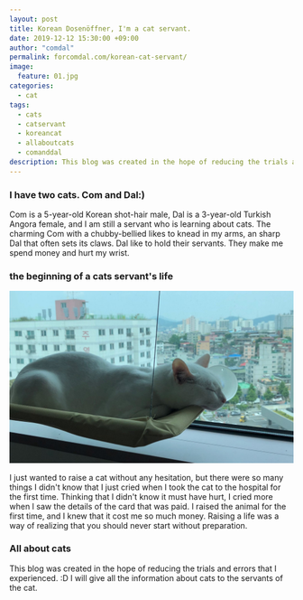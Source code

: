 ```yaml
---
layout: post
title: Korean Dosenöffner, I'm a cat servant.
date: 2019-12-12 15:30:00 +09:00
author: "comdal"
permalink: forcomdal.com/korean-cat-servant/
image:
  feature: 01.jpg
categories:
  - cat
tags:
  - cats
  - catservant
  - koreancat
  - allaboutcats
  - comanddal
description: This blog was created in the hope of reducing the trials and errors that I experienced. :D I will give all the information about cats to the servants of the cat.
---
```


### I have two cats. Com and Dal:)

Com is a 5-year-old Korean shot-hair male, Dal is a 3-year-old Turkish Angora female, and I am still a servant who is learning about cats. 
The charming Com with a chubby-bellied likes to knead in my arms, an sharp Dal that often sets its claws. Dal like to hold their servants. They make me spend money and hurt my wrist.



### the beginning of a cats servant's life

![dal](/img/post/01/01.jpg)

I just wanted to raise a cat without any hesitation, but there were so many things I didn't know that I just cried when I took the cat to the hospital for the first time. Thinking that I didn't know it must have hurt, I cried more when I saw the details of the card that was paid. I raised the animal for the first time, and I knew that it cost me so much money.
Raising a life was a way of realizing that you should never start without preparation.



### All about cats

This blog was created in the hope of reducing the trials and errors that I experienced. :D
I will give all the information about cats to the servants of the cat.





